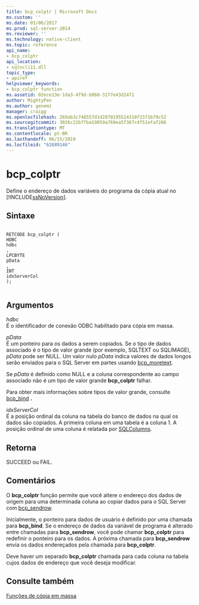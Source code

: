 ```yaml
---
title: bcp_colptr | Microsoft Docs
ms.custom: ''
ms.date: 03/06/2017
ms.prod: sql-server-2014
ms.reviewer: ''
ms.technology: native-client
ms.topic: reference
api_name:
- bcp_colptr
api_location:
- sqlncli11.dll
topic_type:
- apiref
helpviewer_keywords:
- bcp_colptr function
ms.assetid: 02ece13e-1da3-4f9d-b860-3177e43d2471
author: MightyPen
ms.author: genemi
manager: craigg
ms.openlocfilehash: 269ab3c748557d1d2870195524310f2371b79c52
ms.sourcegitcommit: 3026c22b7fba19059a769ea5f367c4f51efaf286
ms.translationtype: MT
ms.contentlocale: pt-BR
ms.lasthandoff: 06/15/2019
ms.locfileid: "62689146"
---
```

# <a name="bcpcolptr"></a>bcp_colptr
  Define o endereço de dados variáveis do programa da cópia atual no [!INCLUDE[ssNoVersion](../../includes/ssnoversion-md.md)].  
  
## <a name="syntax"></a>Sintaxe  
  
```  
  
RETCODE bcp_colptr (  
HDBC   
hdbc  
,  
LPCBYTE   
pData  
,  
INT   
idxServerCol  
);  
  
```  
  
## <a name="arguments"></a>Argumentos  
 *hdbc*  
 É o identificador de conexão ODBC habilitado para cópia em massa.  
  
 *pData*  
 É um ponteiro para os dados a serem copiados. Se o tipo de dados associado é o tipo de valor grande (por exemplo, SQLTEXT ou SQLIMAGE), *pData* pode ser NULL. Um valor nulo *pData* indica valores de dados longos serão enviados para o SQL Server em partes usando [bcp_moretext](bcp-moretext.md).  
  
 Se *pData* é definido como NULL e a coluna correspondente ao campo associado não é um tipo de valor grande **bcp_colptr** falhar.  
  
 Para obter mais informações sobre tipos de valor grande, consulte [bcp_bind](bcp-bind.md) **.**  
  
 *idxServerCol*  
 É a posição ordinal da coluna na tabela do banco de dados na qual os dados são copiados. A primeira coluna em uma tabela é a coluna 1. A posição ordinal de uma coluna é relatada por [SQLColumns](../native-client-odbc-api/sqlcolumns.md).  
  
## <a name="returns"></a>Retorna  
 SUCCEED ou FAIL.  
  
## <a name="remarks"></a>Comentários  
 O **bcp_colptr** função permite que você altere o endereço dos dados de origem para uma determinada coluna ao copiar dados para o SQL Server com [bcp_sendrow](bcp-sendrow.md).  
  
 Inicialmente, o ponteiro para dados de usuário é definido por uma chamada para **bcp_bind**. Se o endereço de dados da variável de programa é alterado entre chamadas para **bcp_sendrow**, você pode chamar **bcp_colptr** para redefinir o ponteiro para os dados. A próxima chamada para **bcp_sendrow** envia os dados endereçados pela chamada para **bcp_colptr**.  
  
 Deve haver um separado **bcp_colptr** chamada para cada coluna na tabela cujos dados de endereço que você deseja modificar.  
  
## <a name="see-also"></a>Consulte também  
 [Funções de cópia em massa](sql-server-driver-extensions-bulk-copy-functions.md)  
  
  
